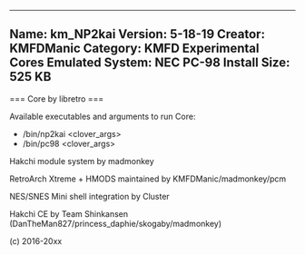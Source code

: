 -----------------------
Name: km_NP2kai
Version: 5-18-19
Creator: KMFDManic
Category: KMFD Experimental Cores
Emulated System: NEC PC-98
Install Size: 525 KB
-----------------------
=== Core by libretro ===

Available executables and arguments to run Core:
- /bin/np2kai <rom> <clover_args>
- /bin/pc98 <rom> <clover_args>

Hakchi module system by madmonkey

RetroArch Xtreme + HMODS maintained by KMFDManic/madmonkey/pcm

NES/SNES Mini shell integration by Cluster

Hakchi CE by Team Shinkansen (DanTheMan827/princess_daphie/skogaby/madmonkey)

(c) 2016-20xx
